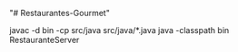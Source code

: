 "# Restaurantes-Gourmet" 

javac -d bin -cp src/java src/java/*.java
java -classpath bin RestauranteServer